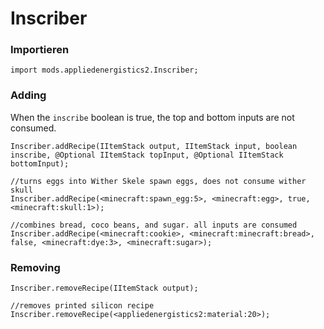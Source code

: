 # Inscriber

### Importieren

```zenscript
import mods.appliedenergistics2.Inscriber;
```

### Adding

When the `inscribe` boolean is true, the top and bottom inputs are not consumed.

```zenscript
Inscriber.addRecipe(IItemStack output, IItemStack input, boolean inscribe, @Optional IItemStack topInput, @Optional IItemStack bottomInput);

//turns eggs into Wither Skele spawn eggs, does not consume wither skull
Inscriber.addRecipe(<minecraft:spawn_egg:5>, <minecraft:egg>, true, <minecraft:skull:1>);

//combines bread, coco beans, and sugar. all inputs are consumed
Inscriber.addRecipe(<minecraft:cookie>, <minecraft:minecraft:bread>, false, <minecraft:dye:3>, <minecraft:sugar>);
```

### Removing

```zenscript
Inscriber.removeRecipe(IItemStack output);

//removes printed silicon recipe 
Inscriber.removeRecipe(<appliedenergistics2:material:20>); 
```